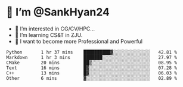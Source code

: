 # 👋 I’m @SankHyan24

- 👀 I’m interested in CG/CV/HPC...
- 🌱 I’m learning CS&T in ZJU.
- 💞️ I want to become more Professional and Powerful


<!---
SankHyan24/SankHyan24 is a ✨ special ✨ repository because its `README.md` (this file) appears on your GitHub profile.
You can click the Preview link to take a look at your changes.
--->
<!--START_SECTION:waka-->

```text
Python       1 hr 37 mins    ██████████▓░░░░░░░░░░░░░░   42.81 %
Markdown     1 hr 3 mins     ███████░░░░░░░░░░░░░░░░░░   27.97 %
CMake        20 mins         ██▒░░░░░░░░░░░░░░░░░░░░░░   08.95 %
Text         16 mins         █▓░░░░░░░░░░░░░░░░░░░░░░░   07.28 %
C++          13 mins         █▓░░░░░░░░░░░░░░░░░░░░░░░   06.03 %
Other        6 mins          ▓░░░░░░░░░░░░░░░░░░░░░░░░   02.89 %
```

<!--END_SECTION:waka-->

